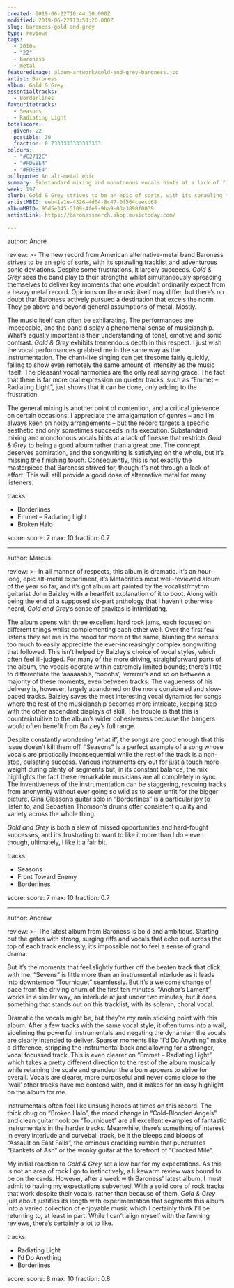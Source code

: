 ```yaml
---
created: 2019-06-22T10:44:30.000Z
modified: 2019-06-22T13:50:26.000Z
slug: baroness-gold-and-grey
type: reviews
tags:
  - 2010s
  - "22"
  - baroness
  - metal
featuredimage: album-artwork/gold-and-grey-baroness.jpg
artist: Baroness
album: Gold & Grey
essentialtracks:
  - Borderlines
favouritetracks:
  - Seasons
  - Radiating Light
totalscore:
  given: 22
  possible: 30
  fraction: 0.7333333333333333
colours:
  - "#C2712C"
  - "#FDEBE4"
  - "#FDEBE4"
pullquote: An alt-metal epic
summary: Substandard mixing and monotonous vocals hints at a lack of finesse that restricts Gold & Grey to being a good album rather than a great one. The concept deserves admiration, and the songwriting is satisfying on the whole, but it’s missing the finishing touch.
week: 197
blurb: Gold & Grey strives to be an epic of sorts, with its sprawling tracklist and adventurous sonic deviations. Despite some frustrations, it largely succeeds.
artistMBID: eeb41a1e-4326-4d04-8c47-0f564ceecd68
albumMBID: 95d5e345-5109-4fe9-9ba9-03a3898f0039
artistLink: https://baronessmerch.shop.musictoday.com/

---
```


author: André

review: >-
  The new record from American alternative-metal band Baroness strives to be an epic of sorts, with its sprawling tracklist and adventurous sonic deviations. Despite some frustrations, it largely succeeds. *Gold & Grey* sees the band play to their strengths whilst simultaneously spreading themselves to deliver key moments that one wouldn’t ordinarily expect from a heavy metal record. Opinions on the music itself may differ, but there’s no doubt that Baroness actively pursued a destination that excels the norm. They go above and beyond general assumptions of metal. Mostly.

  The music itself can often be exhilarating. The performances are impeccable, and the band display a phenomenal sense of musicianship. What’s equally important is their understanding of tonal, emotive and sonic contrast. *Gold & Grey* exhibits tremendous depth in this respect. I just wish the vocal performances grabbed me in the same way as the instrumentation. The chant-like singing can get tiresome fairly quickly, failing to show even remotely the same amount of intensity as the music itself. The pleasant vocal harmonies are the only real saving grace. The fact that there is far more oral expression on quieter tracks, such as “Emmet – Radiating Light”, just shows that it can be done, only adding to the frustration.

  The general mixing is another point of contention, and a critical grievance on certain occasions. I appreciate the amalgamation of genres – and I’m always keen on noisy arrangements – but the record targets a specific aesthetic and only sometimes succeeds in its execution. Substandard mixing and monotonous vocals hints at a lack of finesse that restricts *Gold & Grey* to being a good album rather than a great one. The concept deserves admiration, and the songwriting is satisfying on the whole, but it’s missing the finishing touch. Consequently, this is not exactly the masterpiece that Baroness strived for, though it’s not through a lack of effort. This will still provide a good dose of alternative metal for many listeners.

tracks:
  - Borderlines
  - ­­Emmet – Radiating Light
  - ­­Broken Halo

score:
  score: 7
  max: 10
  fraction: 0.7

---
author: Marcus

review: >-
  In all manner of respects, this album is dramatic. It’s an hour-long, epic alt-metal experiment, it’s Metacritic’s most well-reviewed album of the year so far, and it’s got album art painted by the vocalist/rhythm guitarist John Baizley with a heartfelt explanation of it to boot. Along with being the end of a supposed six-part anthology that I haven’t otherwise heard, *Gold and Grey*’s sense of gravitas is intimidating.

  The album opens with three excellent hard rock jams, each focused on different things whilst complementing each other well. Over the first few listens they set me in the mood for more of the same, blunting the senses too much to easily appreciate the ever-increasingly complex songwriting that followed. This isn’t helped by Baizley’s choice of vocal styles, which often feel ill-judged. For many of the more driving, straightforward parts of the album, the vocals operate within extremely limited bounds; there’s little to differentiate the ‘aaaaaah’s, ‘oooohs’, ‘errrrrrr’s and so on between a majority of these moments, even between tracks. The vagueness of his delivery is, however, largely abandoned on the more considered and slow-paced tracks. Baizley saves the most interesting vocal dynamics for songs where the rest of the musicianship becomes more intricate, keeping step with the other ascendant displays of skill. The trouble is that this is counterintuitive to the album’s wider cohesiveness because the bangers would often benefit from Baizley’s full range.

  Despite constantly wondering ‘what if’, the songs are good enough that this issue doesn’t kill them off. “Seasons” is a perfect example of a song whose vocals are practically inconsequential while the rest of the track is a non-stop, pulsating success. Various instruments cry out for just a touch more weight during plenty of segments but, in its constant balance, the mix highlights the fact these remarkable musicians are all completely in sync. The inventiveness of the instrumentation can be staggering, rescuing tracks from anonymity without ever going so wild as to seem unfit for the bigger picture. Gina Gleason’s guitar solo in “Borderlines” is a particular joy to listen to, and Sebastian Thomson’s drums offer consistent quality and variety across the whole thing. 
  
  *Gold and Grey* is both a slew of missed opportunities and hard-fought successes, and it’s frustrating to want to like it more than I do – even though, ultimately, I like it a fair bit.

tracks:
  - Seasons
  - ­­Front Toward Enemy
  - ­­Borderlines

score:
  score: 7
  max: 10
  fraction: 0.7

---
author: Andrew

review: >-
  The latest album from Baroness is bold and ambitious. Starting out the gates with strong, surging riffs and vocals that echo out across the top of each track endlessly, it’s impossible not to feel a sense of grand drama.

  But it’s the moments that feel slightly further off the beaten track that click with me. “Sevens” is little more than an instrumental interlude as it leads into downtempo “Tourniquet” seamlessly. But it’s a welcome change of pace from the driving churn of the first ten minutes. “Anchor’s Lament” works in a similar way, an interlude at just under two minutes, but it does something that stands out on this tracklist, with its solemn, choral vocal.

  Dramatic the vocals might be, but they’re my main sticking point with this album. After a few tracks with the same vocal style, it often turns into a wail, sidelining the powerful instrumentals and negating the dynamism the vocals are clearly intended to deliver. Sparser moments like “I’d Do Anything” make a difference, stripping the instrumental back and allowing for a stronger, vocal focussed track. This is even clearer on “Emmet – Radiating Light”, which takes a pretty different direction to the rest of the album musically while retaining the scale and grandeur the album appears to strive for overall. Vocals are clearer, more purposeful and never come close to the ‘wail’ other tracks have me contend with, and it makes for an easy highlight on the album for me.

  Instrumentals often feel like unsung heroes at times on this record. The thick chug on “Broken Halo”, the mood change in “Cold-Blooded Angels” and clean guitar hook on “Tourniquet” are all excellent examples of fantastic instrumentals in the harder tracks. Meanwhile, there’s something of interest in every interlude and curveball track, be it the bleeps and bloops of “Assault on East Falls”, the ominous crackling rumble that punctuates “Blankets of Ash” or the wonky guitar at the forefront of “Crooked Mile”.

  My initial reaction to *Gold & Grey* set a low bar for my expectations. As this is not an area of rock I go to instinctively, a lukewarm review was bound to be on the cards. However, after a week with Baroness’ latest album, I must admit to having my expectations subverted! With a solid core of rock tracks that work despite their vocals, rather than because of them, *Gold & Grey* just about justifies its length with experimentation that segments this album into a varied collection of enjoyable music which I certainly think I’ll be returning to, at least in part. While I can’t align myself with the fawning reviews, there’s certainly a lot to like.

tracks:
  - Radiating Light
  - ­­I’d Do Anything
  - ­­Borderlines
  
score:
  score: 8
  max: 10
  fraction: 0.8
